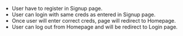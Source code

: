 * User have to register in Signup page.
* User can login with same creds as entered in Signup page.
* Once user will enter correct creds, page will redirect to Homepage.
* User can log out from Homepage and will be redirect to Login page.
